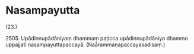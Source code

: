 

# Nasampayutta






(23.)

2505\. Upādinnupādāniyaṃ dhammaṃ paṭicca upādinnupādāniyo dhammo uppajjati nasampayuttapaccayā. (Naārammaṇapaccayasadisaṃ.)



